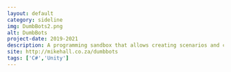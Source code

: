 ```yaml
---
layout: default
category: sideline
img: DumbBots2.png
alt: DumbBots
project-date: 2019-2021
description: A programming sandbox that allows creating scenarios and competition via code. 
site: http://mikehall.co.za/dumbbots
tags: ['C#','Unity']
---
```

